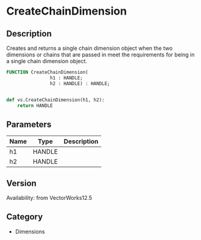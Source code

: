 # CreateChainDimension

## Description
Creates and returns a single chain dimension object when the two dimensions or chains that are passed in meet the requirements for being in a single chain dimension object.

```pascal
FUNCTION CreateChainDimension(
				h1 : HANDLE;
				h2 : HANDLE) : HANDLE;
```

```python

def vs.CreateChainDimension(h1, h2):
    return HANDLE
```

## Parameters
|Name|Type|Description|
|---|---|---|
|h1|HANDLE||
|h2|HANDLE||

## Version
Availability: from VectorWorks12.5
## Category
* Dimensions

